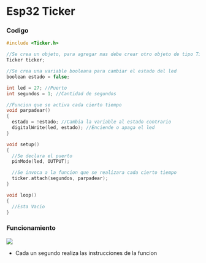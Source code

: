 # Esp32 Ticker
### Codigo
```c++
#include <Ticker.h>

//Se crea un objeto, para agregar mas debe crear otro objeto de tipo Ticker
Ticker ticker;

//Se crea una variable booleana para cambiar el estado del led
boolean estado = false;

int led = 27; //Puerto
int segundos = 1; //Cantidad de segundos

//Funcion que se activa cada cierto tiempo
void parpadear()
{
  estado = !estado; //Cambia la variable al estado contrario
  digitalWrite(led, estado); //Enciende o apaga el led
}

void setup() 
{
  //Se declara el puerto
  pinMode(led, OUTPUT);

  //Se invoca a la funcion que se realizara cada cierto tiempo
  ticker.attach(segundos, parpadear);
}

void loop() 
{
  //Esta Vacio
}
```
### Funcionamiento
![](https://github.com/IDiegoUlises/Esp32-Ticker/blob/main/Imagen/esp32-ticker.gif)
* Cada un segundo realiza las instrucciones de la funcion
